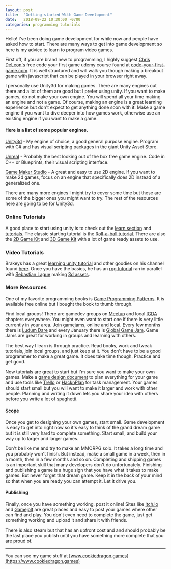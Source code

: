 ```yaml
---
layout: post
title:  "Getting started With Game Development"
date:   2018-09-22 10:30:00 -0700
categories: programming tutorials
---
```


Hello! I've been doing game development for while now and people have asked how to start. 
There are many ways to get into game development so here is my advice to learn to program video games.

First off, if you are brand new to programming, I highly suggest [Chris DeLeon's](https://twitter.com/ChrisDeLeon) free code your first game udemy course found at [code-your-first-game.com](http://code-your-first-game.com).
It is well structured and will walk you though making a breakout game with javascript that can be played in your browser right away.

I personally use Unity3d for making games. There are many engines out there and a lot of them are good but I prefer using unity.
If you want to make games, do not make your own engine. You will spend all your time making an engine and not a game. Of course, making an engine is a great learning experience but don't expect to get anything done soon with it. 
Make a game engine if you want to dive deeper into how games work, otherwise use an existing engine if you want to make a game.


#### Here is a list of some popular engines.  
[Unity3d](https://unity3d.com/) - My engine of choice, a good general purpose engine. Program with C# and has visual scripting packages in the giant Unity Asset Store.  

[Unreal](https://www.unrealengine.com/en-US/what-is-unreal-engine-4) - Probably the best looking out of the box free game engine. Code in C++ or Blueprints, their visual scripting interface.

[Game Maker Studio](https://www.yoyogames.com/gamemaker) - A great and easy to use 2D engine. If you want to make 2d games, focus on an engine that specifically does 2D instead of a generalized one.

There are many more engines I might try to cover some time but these are some of the bigger ones you might want to try. The rest of the resources here are going to be for Unity3d.

### Online Tutorials

A good place to start using unity is to check out the [learn section](https://unity3d.com/learn) and [tutorials](https://unity3d.com/learn/tutorials). 
The classic starting tutorial is the [Roll-a-ball tutorial](https://unity3d.com/learn/tutorials/s/roll-ball-tutorial).
There are also the [2D Game Kit](https://unity3d.com/learn/tutorials/s/2d-game-kit) and [3D Game Kit](https://unity3d.com/learn/tutorials/s/3d-game-kit) with a lot of game ready assets to use.

### Video Tutorials

Brakeys has a great [learning unity tutorial](https://youtu.be/IlKaB1etrik) and other goodies on his channel found [here](https://www.youtube.com/channel/UCYbK_tjZ2OrIZFBvU6CCMiA).
Once you have the basics, he has an [rpg tutorial](https://youtu.be/nu5nyrB9U_o) ran in parallel with [Sebastian Lague](https://www.youtube.com/channel/UCmtyQOKKmrMVaKuRXz02jbQ) making [3d assets](https://youtu.be/NGn_gSfYwVw).

### More Resources

One of my favorite programming books is [Game Programming Patterns](http://gameprogrammingpatterns.com/). It is available free online but I bought the book to thumb through.  

Find local groups! There are gamedev groups on [Meetup](https://www.meetup.com/) and local [IGDA](https://www.igda.org) chapters everywhere. You might even want to start one if there is very little currently in your area.
Join gamejams, online and local. Every few months there is [Ludum Dare](https://ldjam.com/) and every January there is [Global Game Jam](https://globalgamejam.org/). Game Jams are great for working in groups and learning with others.


The best way I learn is through practice. Read books, work and tweak tutorials, join local groups, and just keep at it. You don't have to be a good programmer to make a great game. 
It does take time though. Practice and get good.

Now tutorials are great to start but I'm sure you want to make your own games. 
Make a [game design document](https://vitalzigns.itch.io/gdd) to plan everything for your game and use tools like [Trello](https://trello.com/) or [HacknPlan](https://hacknplan.com/) for task management.
Your games should start small but you will want to make it larger and work with other people. Planning and writing it down lets you share your idea with others before you write a lot of spaghetti.

#### Scope
Once you get to designing your own games, start small. Game development is easy to get into right now so it's easy to think of the grand dream game but it is still very hard to complete something. Start small, and build your way up to larger and larger games.

Don't be like me and try to make an MMORPG solo. It takes a long time and you probably won't finish. But instead, make a small game in a week, then in a month, then in a few months and so on.
Completing and shipping games is an important skill that many developers don't do unfortunately. Finishing and publishing a game is a huge sign that you have what it takes to make games.
But never forget that dream game. Keep it in the back of your mind so that when you are ready you can attempt it. Let it drive you.

#### Publishing
Finally, once you have something working, post it online! Sites like [Itch.io](https://itch.io) and [Gamejolt](https://gamejolt.com/) are great places and easy to post your games where other can find and play. 
You don't even need to complete the game, just get something working and upload it and share it with friends.

There is also steam but that has an upfront cost and and should probably be the last place you publish until you have something more complete that you are proud of.



---


You can see my game stuff at [www.cookiedragon.games](https://www.cookiedragon.games)